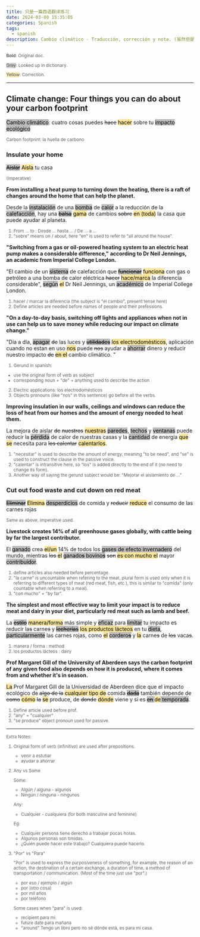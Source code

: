 ```yaml
---
title: 只是一篇西语翻译练习
date: 2024-03-09 15:35:05
categories: Spanish
tags:
  - spanish
description: Cambio climático - Traducción, corrección y nota. (虽然但是为什么是中文标题？)
---
```

<small style="opacity: 0.7;">

**Bold**: Original doc. 

<mark style="background-color: #BCBCBC;">Grey</mark>: Looked up in dictionary. 

<mark style="background-color: #ffe599;">Yellow</mark>: Correction. 

</small>

--- 

## Climate change: Four things you can do about your carbon footprint

<mark style="background-color: #BCBCBC;">Cambio climático</mark>: cuatro cosas puedes ~~hace~~ <mark style="background-color: #ffe599;">hacer</mark> sobre tu <mark style="background-color: #BCBCBC;">impacto ecológico</mark>

<small style="opacity: 0.7;">
Carbon footprint: la huella de carbono
</small>

### Insulate your home

<mark style="background-color: #BCBCBC;">~~Aislar~~</mark> <mark style="background-color: #ffe599;">Aisla</mark> tu casa

<small style="opacity: 0.7;"> (Imperative) </small>

**From installing a heat pump to turning down the heating, there is a raft of changes around the home that can help the planet.**

Desde la <mark style="background-color: #BCBCBC;">instalación</mark> de una <mark style="background-color: #BCBCBC;">bomba</mark> de <mark style="background-color: #BCBCBC;">calor</mark> a la reducción de la <mark style="background-color: #BCBCBC;">calefacción</mark>, hay una <mark style="background-color: #BCBCBC;">~~balsa~~</mark> <mark style="background-color: #ffe599;">gama</mark> de cambios ~~sobre~~ <mark style="background-color: #ffe599;">en (toda)</mark> la casa que puede ayudar al planeta. 

<small style="opacity: 0.7;"> 

1. From ... to : Desde ... hasta ... / De ... a ... 
2. "sobre" means on / about, here "en" is used to refer to "all around the house". 

</small>

**"Switching from a gas or oil-powered heating system to an electric heat pump makes a considerable difference," according to Dr Neil Jennings, an academic from Imperial College London.**

"El cambio de un <mark style="background-color: #BCBCBC;">sistema</mark> de calefacción que <mark style="background-color: #BCBCBC;">~~funcionar~~</mark> <mark style="background-color: #ffe599;">funciona</mark> con gas o petróleo a una bomba de calor eléctrica ~~hacer~~ <mark style="background-color: #ffe599;">hace/marca</mark> la diferencia considerable", <mark style="background-color: #BCBCBC;">según</mark> <mark style="background-color: #ffe599;">el</mark> Dr Neil Jennings, un <mark style="background-color: #BCBCBC;">académico</mark> de Imperial College London. 

<small style="opacity: 0.7;"> 

1. hacer / marcar la diferencia (the subject is "el cambio", present tense here)
2. Define articles are needed before names of people and their prefessions. 

</small>

**"On a day-to-day basis, switching off lights and appliances when not in use can help us to save money while reducing our impact on climate change."**

"Día a día, <mark style="background-color: #BCBCBC;">apagar</mark> ~~de~~ las luces y <mark style="background-color: #BCBCBC;">~~utilidades~~</mark> <mark style="background-color: #ffe599;"> los electrodomésticos</mark>, aplicación cuando no estan en uso <mark style="background-color: #ffe599;">nos</mark> puede ~~nos~~ ayudar a <mark style="background-color: #BCBCBC;">ahorrar</mark> dinero y reducir nuestro impacto ~~de~~ <mark style="background-color: #ffe599;">en el</mark> cambio climático. "

<small style="opacity: 0.7;"> 

1. Gerund in spanish: 
  - use the original form of verb as subject
  - corresponding noun + "de" + anything used to describe the action 
2. Electric applications: los electrodomésticos
3. Objects pronouns (like "nos" in this sentence) go before all the verbs. 

</small>

**Improving insulation in our walls, ceilings and windows can reduce the loss of heat from our homes and the amount of energy needed to heat them.**

La mejora de aislar ~~de~~ ~~nuestros~~ <mark style="background-color: #ffe599;">nuestras</mark> <mark style="background-color: #BCBCBC;">paredes</mark>, <mark style="background-color: #BCBCBC;">techos</mark> y <mark style="background-color: #BCBCBC;">ventanas</mark> puede reducir la <mark style="background-color: #BCBCBC;">pérdida</mark> de calor de nuestras casas y la <mark style="background-color: #BCBCBC;">cantidad</mark> de energía <mark style="background-color: #ffe599;">que se</mark> necesita para ~~los calentar~~ <mark style="background-color: #ffe599;">calentarlos</mark>. 

<small style="opacity: 0.7;"> 

1. "necesitar" is used to describe the amount of energy, meaning "to be need", and "se" is used to construct the clause in the passive voice. 
2. "calentar" is intransitive here, so "los" is added directly to the end of it (no need to change its form). 
3. Another way of saying the gerund subject would be: "Mejorar el aislamiento de ..." 

</small>

###	Cut out food waste and cut down on red meat

<mark style="background-color: #BCBCBC;">~~Eliminar~~</mark> <mark style="background-color: #ffe599;">Elimina</mark> <mark style="background-color: #BCBCBC;">desperdicios</mark> de comida y ~~reducir~~ <mark style="background-color: #ffe599;">reduce</mark> el consumo de las carnes rojas

<small style="opacity: 0.7;"> Same as above, imperative used. </small>

**Livestock creates 14% of all greenhouse gases globally, with cattle being by far the largest contributor.**

El <mark style="background-color: #BCBCBC;">ganado</mark> crea <mark style="background-color: #ffe599;">el/un</mark> 14% de todos los <mark style="background-color: #BCBCBC;">gases de efecto invernadero</mark> del mundo, mientras ~~los~~ <mark style="background-color: #ffe599;">el</mark> <mark style="background-color: #BCBCBC;">ganado~~s~~ bovino~~s~~</mark> ~~son~~ <mark style="background-color: #ffe599;">es con mucho el</mark> mayor <mark style="background-color: #BCBCBC;">contribuidor</mark>. 

<small style="opacity: 0.7;"> 

1. define articles also needed before percentage. 
2. "la carne" is uncountable when refering to the meat, plural form is used only when it is referring to different types of meat (red meat, fish, etc.), this is similar to "comida" (only countable when referring to a meal). 
3. "con mucho" = "by far". 

</small>

**The simplest and most effective way to limit your impact is to reduce meat and dairy in your diet, particularly red meat such as lamb and beef.**

La <mark style="background-color: #BCBCBC;">~~estilo~~</mark> <mark style="background-color: #ffe599;">manera/forma</mark> más simple y <mark style="background-color: #BCBCBC;">eficaz</mark> para <mark style="background-color: #BCBCBC;">limitar</mark> tu impacto es reducir la~~s~~ carne~~s~~ y <mark style="background-color: #BCBCBC;">~~lecherías~~</mark> <mark style="background-color: #ffe599;">los productos lácteos</mark> en tu <mark style="background-color: #BCBCBC;">dieta</mark>, <mark style="background-color: #BCBCBC;">particularmente</mark> las carnes rojas, como <mark style="background-color: #ffe599;">el</mark> <mark style="background-color: #BCBCBC;">cordero~~s~~</mark> y <mark style="background-color: #ffe599;">la</mark> carne~~s~~ de ~~los~~ vaca~~s~~. 

<small style="opacity: 0.7;"> 

1. manera / forma : method
2. los productos lácteos : dairy

</small>

**Prof Margaret Gill of the University of Aberdeen says the carbon footprint of any given food also depends on how it is produced, where it comes from and whether it's in season.**

<mark style="background-color: #ffe599;">La</mark> Prof Margaret Gill de la Universidad de Aberdeen dice que el impacto ecológico de ~~algo de la~~ <mark style="background-color: #ffe599;">cualquier tipo de</mark> comida <mark style="background-color: #BCBCBC;">~~dada~~</mark> también depende de ~~como~~ <mark style="background-color: #ffe599;">cómo</mark> ~~la~~ <mark style="background-color: #ffe599;">se</mark> produce, de ~~donde~~ <mark style="background-color: #ffe599;">dónde</mark> viene y si es <mark style="background-color: #BCBCBC;">~~en~~ <mark style="background-color: #ffe599;"> de</mark> temporada</mark>. 

<small style="opacity: 0.7;"> 

1. Define article used before prof. 
2. "any" = "cualquier"
3. "se produce" object pronoun used for passive.

</small>

--- 

<small style="opacity: 0.7;"> 

Extra Notes:

1. Original form of verb (infinitivo) are used after prepositions. 
    - venir a estutiar
    - ayudar a ahorrar

2. Any vs Some

    Some: 
    - Algún / alguna  -  algunos
    - Ningún / ninguna  -  ningunos 

    Any: 
    - Cualquier -  cualquiera (for both masculine and feminine)

    Eg: 
    - Cualquier persona tiene derecho a trabajar pocas horas. 
    - Algunos personas son timidas. 
    - ¿Quién puede hacer este trabajo?
      Cualquiera puede hacerlo.     

3. "Por" vs "Para"

    "Por" is used to express the purposiveness of something, for example, the reason of an action, the destination of a certain exchange, a duration of time, a method of transportation / communication. (Most of the time just use "por".)
    - por eso / ejemplo / algún
    - por (otro cosa)
    - por mil años
    - por teléfono

    Some cases when "para" is used: 
    - recipient
        para mí
    - future date
        para mañana
    - "around"
        Tengo un libro pero no sé dónde está, es para mi casa.

</small>

